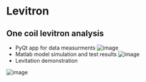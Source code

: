 # Levitron

## One coil levitron analysis
* PyQt app for data measurments
![image](https://user-images.githubusercontent.com/68161226/194729244-496f11b8-ddbf-4e38-b093-943b3f9d3d3a.png)
* Matlab model simulation and test results 
![image](https://user-images.githubusercontent.com/68161226/194729251-9cf8eccd-56a2-4138-8cf4-5ca73cd63e8d.png)
* Levitation demonstration

![image](https://user-images.githubusercontent.com/68161226/194729262-6b558036-31a8-4d93-bf67-544cd4f6f9a8.png)
